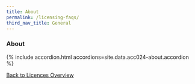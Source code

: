 ```yaml
---
title: About
permalink: /licensing-faqs/
third_nav_title: General
---
```


### About

{% include accordion.html accordions=site.data.acc024-about.accordion %}

[Back to Licences Overview](/licences/)